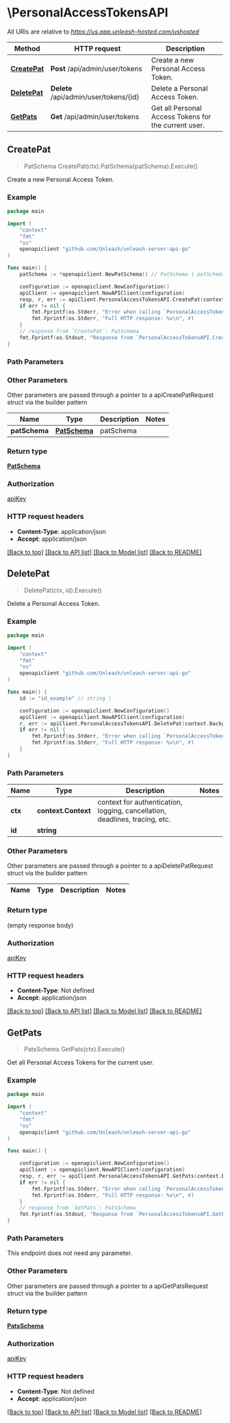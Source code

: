 # \PersonalAccessTokensAPI

All URIs are relative to *https://us.app.unleash-hosted.com/ushosted*

Method | HTTP request | Description
------------- | ------------- | -------------
[**CreatePat**](PersonalAccessTokensAPI.md#CreatePat) | **Post** /api/admin/user/tokens | Create a new Personal Access Token.
[**DeletePat**](PersonalAccessTokensAPI.md#DeletePat) | **Delete** /api/admin/user/tokens/{id} | Delete a Personal Access Token.
[**GetPats**](PersonalAccessTokensAPI.md#GetPats) | **Get** /api/admin/user/tokens | Get all Personal Access Tokens for the current user.



## CreatePat

> PatSchema CreatePat(ctx).PatSchema(patSchema).Execute()

Create a new Personal Access Token.



### Example

```go
package main

import (
    "context"
    "fmt"
    "os"
    openapiclient "github.com/Unleash/unleash-server-api-go"
)

func main() {
    patSchema := *openapiclient.NewPatSchema() // PatSchema | patSchema

    configuration := openapiclient.NewConfiguration()
    apiClient := openapiclient.NewAPIClient(configuration)
    resp, r, err := apiClient.PersonalAccessTokensAPI.CreatePat(context.Background()).PatSchema(patSchema).Execute()
    if err != nil {
        fmt.Fprintf(os.Stderr, "Error when calling `PersonalAccessTokensAPI.CreatePat``: %v\n", err)
        fmt.Fprintf(os.Stderr, "Full HTTP response: %v\n", r)
    }
    // response from `CreatePat`: PatSchema
    fmt.Fprintf(os.Stdout, "Response from `PersonalAccessTokensAPI.CreatePat`: %v\n", resp)
}
```

### Path Parameters



### Other Parameters

Other parameters are passed through a pointer to a apiCreatePatRequest struct via the builder pattern


Name | Type | Description  | Notes
------------- | ------------- | ------------- | -------------
 **patSchema** | [**PatSchema**](PatSchema.md) | patSchema | 

### Return type

[**PatSchema**](PatSchema.md)

### Authorization

[apiKey](../README.md#apiKey)

### HTTP request headers

- **Content-Type**: application/json
- **Accept**: application/json

[[Back to top]](#) [[Back to API list]](../README.md#documentation-for-api-endpoints)
[[Back to Model list]](../README.md#documentation-for-models)
[[Back to README]](../README.md)


## DeletePat

> DeletePat(ctx, id).Execute()

Delete a Personal Access Token.



### Example

```go
package main

import (
    "context"
    "fmt"
    "os"
    openapiclient "github.com/Unleash/unleash-server-api-go"
)

func main() {
    id := "id_example" // string | 

    configuration := openapiclient.NewConfiguration()
    apiClient := openapiclient.NewAPIClient(configuration)
    r, err := apiClient.PersonalAccessTokensAPI.DeletePat(context.Background(), id).Execute()
    if err != nil {
        fmt.Fprintf(os.Stderr, "Error when calling `PersonalAccessTokensAPI.DeletePat``: %v\n", err)
        fmt.Fprintf(os.Stderr, "Full HTTP response: %v\n", r)
    }
}
```

### Path Parameters


Name | Type | Description  | Notes
------------- | ------------- | ------------- | -------------
**ctx** | **context.Context** | context for authentication, logging, cancellation, deadlines, tracing, etc.
**id** | **string** |  | 

### Other Parameters

Other parameters are passed through a pointer to a apiDeletePatRequest struct via the builder pattern


Name | Type | Description  | Notes
------------- | ------------- | ------------- | -------------


### Return type

 (empty response body)

### Authorization

[apiKey](../README.md#apiKey)

### HTTP request headers

- **Content-Type**: Not defined
- **Accept**: application/json

[[Back to top]](#) [[Back to API list]](../README.md#documentation-for-api-endpoints)
[[Back to Model list]](../README.md#documentation-for-models)
[[Back to README]](../README.md)


## GetPats

> PatsSchema GetPats(ctx).Execute()

Get all Personal Access Tokens for the current user.



### Example

```go
package main

import (
    "context"
    "fmt"
    "os"
    openapiclient "github.com/Unleash/unleash-server-api-go"
)

func main() {

    configuration := openapiclient.NewConfiguration()
    apiClient := openapiclient.NewAPIClient(configuration)
    resp, r, err := apiClient.PersonalAccessTokensAPI.GetPats(context.Background()).Execute()
    if err != nil {
        fmt.Fprintf(os.Stderr, "Error when calling `PersonalAccessTokensAPI.GetPats``: %v\n", err)
        fmt.Fprintf(os.Stderr, "Full HTTP response: %v\n", r)
    }
    // response from `GetPats`: PatsSchema
    fmt.Fprintf(os.Stdout, "Response from `PersonalAccessTokensAPI.GetPats`: %v\n", resp)
}
```

### Path Parameters

This endpoint does not need any parameter.

### Other Parameters

Other parameters are passed through a pointer to a apiGetPatsRequest struct via the builder pattern


### Return type

[**PatsSchema**](PatsSchema.md)

### Authorization

[apiKey](../README.md#apiKey)

### HTTP request headers

- **Content-Type**: Not defined
- **Accept**: application/json

[[Back to top]](#) [[Back to API list]](../README.md#documentation-for-api-endpoints)
[[Back to Model list]](../README.md#documentation-for-models)
[[Back to README]](../README.md)

